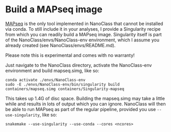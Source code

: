 # Build a MAPseq image

[MAPseq](https://github.com/jfmrod/MAPseq) is the only tool implemented in NanoClass that cannot be installed via conda.
To still include it in your analyses, I provide a Singularity recipe from which you can readily build a MAPseq image.
Singularity itself is part of the NanoClass/envs/NanoClass-env environment, which I assume you already created (see NanoClass/envs/README.md). 

Please note this is experimental and comes with no warranty!

Just navigate to the NanoClass directory, activate the NanoClass-env environment and build mapseq.simg, like so:

    conda activate ./envs/NanoClass-env
    sudo -E ./envs/NanoClass-env/bin/singularity build containers/mapseq.simg containers/Singularity-mapseq

This takes up 1.4G of disc space. Building the mapseq.simg may take a little while and results in lots of output which you can ignore.
NanoClass will then be able to run MAPseq as part of the regular pipeline, provided you use `--use-singularity`, like so:

    snakemake --use-singularity --use-conda --cores <ncores>

